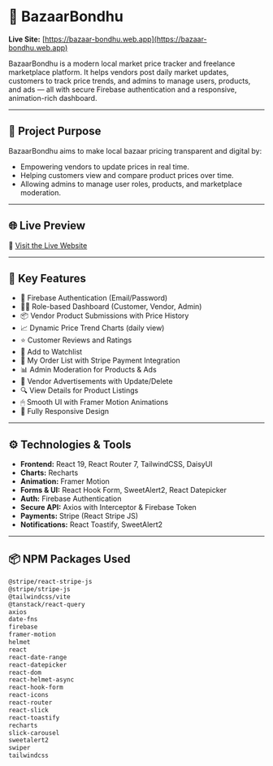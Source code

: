 # 🛒 BazaarBondhu

**Live Site:** [https://bazaar-bondhu.web.app](https://bazaar-bondhu.web.app)

BazaarBondhu is a modern local market price tracker and freelance marketplace platform. It helps vendors post daily market updates, customers to track price trends, and admins to manage users, products, and ads — all with secure Firebase authentication and a responsive, animation-rich dashboard.

---

## 🎯 Project Purpose

BazaarBondhu aims to make local bazaar pricing transparent and digital by:
- Empowering vendors to update prices in real time.
- Helping customers view and compare product prices over time.
- Allowing admins to manage user roles, products, and marketplace moderation.

---

## 🌐 Live Preview

🧭 [Visit the Live Website](https://bazaar-bondhu.web.app)

---

## 🚀 Key Features

- 🔐 Firebase Authentication (Email/Password)
- 🧑‍💼 Role-based Dashboard (Customer, Vendor, Admin)
- 📦 Vendor Product Submissions with Price History
- 📈 Dynamic Price Trend Charts (daily view)
- ⭐ Customer Reviews and Ratings
- 🧺 Add to Watchlist
- 🧾 My Order List with Stripe Payment Integration
- 📊 Admin Moderation for Products & Ads
- 📣 Vendor Advertisements with Update/Delete
- 🔍 View Details for Product Listings
- 🖱 Smooth UI with Framer Motion Animations
- 🌙 Fully Responsive Design

---

## ⚙ Technologies & Tools

- **Frontend:** React 19, React Router 7, TailwindCSS, DaisyUI
- **Charts:** Recharts
- **Animation:** Framer Motion
- **Forms & UI:** React Hook Form, SweetAlert2, React Datepicker
- **Auth:** Firebase Authentication
- **Secure API:** Axios with Interceptor & Firebase Token
- **Payments:** Stripe (React Stripe JS)
- **Notifications:** React Toastify, SweetAlert2

---

## 📦 NPM Packages Used

```bash
@stripe/react-stripe-js
@stripe/stripe-js
@tailwindcss/vite
@tanstack/react-query
axios
date-fns
firebase
framer-motion
helmet
react
react-date-range
react-datepicker
react-dom
react-helmet-async
react-hook-form
react-icons
react-router
react-slick
react-toastify
recharts
slick-carousel
sweetalert2
swiper
tailwindcss
